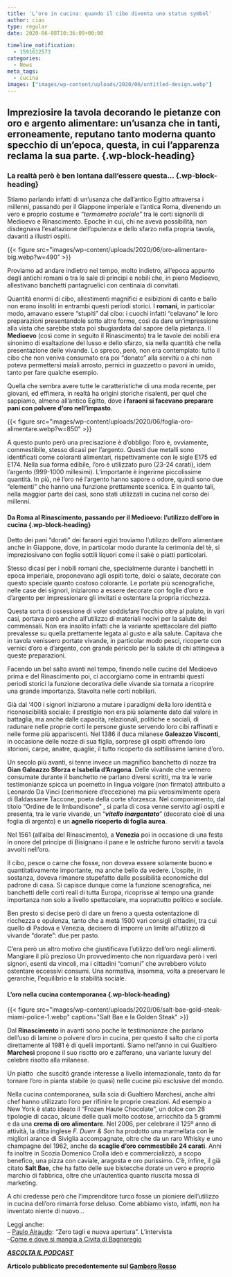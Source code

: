 ```yaml
---
title: 'L’oro in cucina: quando il cibo diventa uno status symbol'
author: ciao
type: regular
date: 2020-06-08T10:36:09+00:00

timeline_notification:
  - 1591612573
categories:
  - News
meta_tags:
  - cucina
images: ["images/wp-content/uploads/2020/06/untitled-design.webp"]
---
```

## Impreziosire la tavola decorando le pietanze con oro e argento alimentare: un’usanza che in tanti, erroneamente, reputano tanto moderna quanto specchio di un’epoca, questa, in cui l’apparenza reclama la sua parte.  {.wp-block-heading}

### La realtà però è ben lontana dall’essere questa… {.wp-block-heading}

Stiamo parlando infatti di un’usanza che dall’antico Egitto attraversa i millenni, passando per il Giappone imperiale e l’antica Roma, divenendo un vero e proprio costume e _“termometro sociale”_ tra le corti signorili di Medioevo e Rinascimento. Epoche in cui, chi ne aveva possibilità, non disdegnava l’esaltazione dell’opulenza e dello sfarzo nella propria tavola, davanti a illustri ospiti.


{{< figure src="images/wp-content/uploads/2020/06/oro-alimentare-big.webp?w=490" >}}


Proviamo ad andare indietro nel tempo, molto indietro, all’epoca appunto degli antichi romani o tra le sale di principi e nobili che, in pieno Medioevo, allestivano banchetti pantagruelici con centinaia di convitati. 

Quantità enormi di cibo, allestimenti magnifici e esibizioni di canto e ballo non erano insoliti in entrambi questi periodi storici. I **romani**, in particolar modo, amavano essere “stupiti” dal cibo: i cuochi infatti “celavano” le loro preparazioni presentandole sotto altre forme, così da dare un’impressione alla vista che sarebbe stata poi sbugiardata dal sapore della pietanza. Il **Medioevo** (così come in seguito il Rinascimento) tra le tavole dei nobili era sinonimo di esaltazione del lusso e dello sfarzo, sia nella quantità che nella presentazione delle vivande. Lo spreco, però, non era contemplato: tutto il cibo che non veniva consumato era poi “donato” alla servitù o a chi non poteva permettersi maiali arrosto, pernici in guazzetto o pavoni in umido, tanto per fare qualche esempio.

Quella che sembra avere tutte le caratteristiche di una moda recente, per giovani, ed effimera, in realtà ha origini storiche risalenti, per quel che sappiamo, almeno all’antico Egitto, dove **i faraoni si facevano preparare pani con polvere d’oro nell’impasto**. 


{{< figure src="images/wp-content/uploads/2020/06/foglia-oro-alimentare.webp?w=850" >}}


A questo punto però una precisazione è d’obbligo: l’oro è, ovviamente, commestibile, stesso dicasi per l’argento. Questi due metalli sono identificati come coloranti alimentari, rispettivamente con le sigle E175 ed E174. Nella sua forma edibile, l’oro è utilizzato puro (23-24 carati), idem l’argento (999-1000 millesimi). L’importante è ingerirne piccolissime quantità. In più, né l’oro né l’argento hanno sapore o odore, quindi sono due “elementi” che hanno una funzione prettamente scenica. E in quanto tali, nella maggior parte dei casi, sono stati utilizzati in cucina nel corso dei millenni.

#### **Da Roma al Rinascimento, passando per il Medioevo: l’utilizzo dell’oro in cucina** {.wp-block-heading}

Detto dei pani “dorati” dei faraoni egizi troviamo l’utilizzo dell’oro alimentare anche in Giappone, dove, in particolar modo durante la cerimonia del tè, si impreziosivano con foglie sottili liquori come il sakè o piatti particolari.&nbsp;

Stesso dicasi per i nobili romani che, specialmente durante i banchetti in epoca imperiale, proponevano agli ospiti torte, dolci o salate, decorate con questo speciale quanto costoso colorante. Le portate più scenografiche, nelle case dei signori, iniziarono a essere decorate con foglie d’oro e d’argento per impressionare gli invitati e ostentare la propria ricchezza.

Questa sorta di ossessione di voler soddisfare l’occhio oltre al palato, in vari casi, portava però anche all’utilizzo di materiali nocivi per la salute dei commensali. Non era insolito infatti che la variante spettacolare del piatto prevalesse su quella prettamente legata al gusto e alla salute. Capitava che in tavola venissero portate vivande, in particolar modo pesci, ricoperte con vernici d’oro e d’argento, con grande pericolo per la salute di chi attingeva a queste preparazioni.

Facendo un bel salto avanti nel tempo, finendo nelle cucine del Medioevo prima e del Rinascimento poi, ci accorgiamo come in entrambi questi periodi storici la funzione decorativa delle vivande sia tornata a ricoprire una grande importanza. Stavolta nelle corti nobiliari.&nbsp;

Già dal ‘400 i signori iniziarono a mutare i paradigmi della loro identità e riconoscibilità sociale: il prestigio non era più solamente dato dal valore in battaglia, ma anche dalle capacità, relazionali, politiche e sociali, di radunare nelle proprie corti le persone giuste servendo loro cibi raffinati e nelle forme più appariscenti. Nel 1386 il duca milanese **Galeazzo Visconti**, in occasione delle nozze di sua figlia, sorprese gli ospiti offrendo loro storioni, carpe, anatre, quaglie, il tutto ricoperto da sottilissime lamine d’oro.

Un secolo più avanti, si tenne invece un magnifico banchetto di nozze tra **Gian Galeazzo Sforza e Isabella d’Aragona**.&nbsp;Delle vivande che vennero consumate durante il banchetto ne parlano diversi scritti, ma tra le varie testimonianze spicca un poemetto in lingua volgare (non firmato) attribuito a Leonardo Da Vinci (cerimoniere d’eccezione) ma più verosimilmente opera di Baldassarre Taccone, poeta della corte sforzesca. Nel componimento, dal titolo “Ordine de le Imbandisone” , si parla di cosa venne servito agli ospiti e presenta, tra le varie vivande, un “_**vitello inargentato**_” (decorato cioè di una foglia di argento) e un **agnello ricoperto di foglia aurea**.

Nel 1561 (all’alba del Rinascimento), a **Venezia** poi in occasione di una festa in onore del principe di Bisignano il pane e le ostriche furono serviti a tavola avvolti nell’oro.

Il cibo, pesce o carne che fosse, non doveva essere solamente buono e quantitativamente importante, ma anche bello da vedere. L’ospite, in sostanza, doveva rimanere stupefatto dalle possibilità economiche del padrone di casa. Si capisce dunque come la funzione scenografica, nei banchetti delle corti reali di tutta Europa, ricoprisse al tempo una grande importanza non solo a livello spettacolare, ma soprattutto politico e sociale.&nbsp;

Ben presto si decise però di dare un freno a questa ostentazione di ricchezza e opulenza, tanto che a metà 1500 vari consigli cittadini, tra cui quello di Padova e Venezia, decisero di imporre un limite all’utilizzo di vivande “dorate”: due per pasto.

C’era però un altro motivo che giustificava l’utilizzo dell’oro negli alimenti. Mangiare il più prezioso Un provvedimento che non riguardava però i veri signori, esenti da vincoli, ma i cittadini “comuni” che avrebbero voluto ostentare eccessivi consumi. Una normativa, insomma, volta a preservare le gerarchie, l’equilibrio e la stabilità&nbsp;sociale.

#### L&#8217;oro nella cucina contemporanea {.wp-block-heading}


{{< figure src="images/wp-content/uploads/2020/06/salt-bae-gold-steak-miami-police-1.webp" caption="Salt Bae e la Golden Steak" >}}


Dal **Rinascimento** in avanti sono poche le testimonianze che parlano dell’uso di lamine o polvere d’oro in cucina, per questo il salto che ci porta direttamente al 1981 è di quelli importanti. Siamo nell’anno in cui Gualtiero **Marchesi** propone il suo risotto oro e zafferano, una variante luxury del celebre risotto alla milanese.&nbsp;

Un piatto&nbsp; che suscitò grande interesse a livello internazionale, tanto da far tornare l’oro in pianta stabile (o quasi) nelle cucine più esclusive del mondo. 

Nella cucina contemporanea, sulla scia di Gualtiero Marchesi, anche altri chef hanno utilizzato l’oro per rifinire le proprie creazioni. Ad esempio a New York è stato ideato il “Frozen Haute Chocolate”, un dolce con 28 tipologie di cacao, alcune delle quali molto costose, arricchito da 5 grammi e da una **crema di oro alimentare**. Nel 2006, per celebrare il 125º anno di attività, la ditta inglese _F. Duerr & Son_ ha prodotto una marmellata con le migliori arance di Siviglia accompagnate, oltre che da un raro Whisky e uno champagne del 1962, anche da **scaglie d’oro commestibile 24 carati**. Anni fa inoltre in Scozia Domenico Crolla ideò e commercializzò, a scopo benefico, una pizza con caviale, aragosta e oro purissimo. C’è, infine, il già citato **Salt Bae**, che ha fatto delle sue bistecche dorate un vero e proprio marchio di fabbrica, oltre che un’autentica quanto riuscita mossa di marketing.&nbsp;

A chi credesse però che l’imprenditore turco fosse un pioniere dell’utilizzo in cucina dell’oro rimarrà forse deluso. Come abbiamo visto, infatti, non ha inventato niente di nuovo&#8230;

Leggi anche:  
&#8211; <a rel="noreferrer noopener" href="https://aleepepe.com/2020/06/01/paulo-airaudo/" target="_blank">Paulo Airaudo</a>: &#8220;Zero tagli e nuova apertura&#8221;. L&#8217;intervista  
&#8211;<a rel="noreferrer noopener" href="https://aleepepe.com/2020/05/25/dove-si-mangia-civita-bagnoregio/" target="_blank">Come e dove si mangia a Civita di Bagnoregio</a>

<p class="has-text-align-center">
  <strong><em><a rel="noreferrer noopener" href="https://apple.co/352xcOm" target="_blank">ASCOLTA IL PODCAST</a></em></strong>
</p>

**Articolo pubblicato precedentemente sul <a href="https://www.gamberorosso.it/notizie/loro-in-cucina-da-dove-nasce-lusanza/" target="_blank" rel="noreferrer noopener">Gambero Rosso</a>**